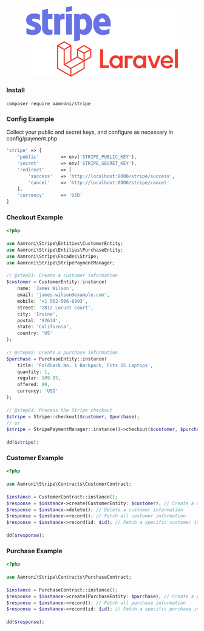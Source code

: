 <p align="center"><a href="https://qubenext.com" target="_blank"><img src="./logo.svg" width="400" alt="Laravel Logo"></a></p>

### Install
```shell
composer require aamroni/stripe
```

### Config Example
Collect your public and secret keys, and configure as necessary in config/payment.php

```php
'stripe' => [
    'public'        => env('STRIPE_PUBLIC_KEY'),
    'secret'        => env('STRIPE_SECRET_KEY'),
    'redirect'      => [
        'success'   => 'http://localhost:8000/stripe/success',
        'cancel'    => 'http://localhost:8000/stripe/cancel'
    ],
    'currency'      => 'USD'
]
```

### Checkout Example
```php
<?php

use Aamroni\Stripe\Entities\CustomerEntity;
use Aamroni\Stripe\Entities\PurchaseEntity;
use Aamroni\Stripe\Facades\Stripe;
use Aamroni\Stripe\StripePaymentManager;

// @step01: Create a customer information
$customer = CustomerEntity::instance(
    name: 'James Wilson',
    email: 'james.wilson@example.com',
    mobile: '+1 562-506-8893',
    street: '2812 Locust Court',
    city: 'Irvine',
    postal: '92614',
    state: 'California',
    country: 'US'
);

// @step02: Create a purchase information
$purchase = PurchaseEntity::instance(
    title: 'FoldSack No. 1 Backpack, Fits 15 Laptops',
    quantity: 1,
    regular: 109.95,
    offered: 99,
    currency: 'USD'
);

// @step03: Process the Stripe checkout
$stripe = Stripe::checkout($customer, $purchase);
// or
$stripe = StripePaymentManager::instance()->checkout($customer, $purchase);

dd($stripe);
```

### Customer Example
```php
<?php

use Aamroni\Stripe\Contracts\CustomerContract;

$instance = CustomerContract::instance();
$response = $instance->create(CustomerEntity: $customer); // Create a customer information
$response = $instance->delete(); // Delete a customer information
$response = $instance->record(); // Fetch all customer information
$response = $instance->record(id: $id); // Fetch a specific customer information

dd($response);
```

### Purchase Example
```php
<?php

use Aamroni\Stripe\Contracts\PurchaseContract;

$instance = PurchaseContract::instance();
$response = $instance->create(PurchaseEntity: $purchase); // Create a purchase information
$response = $instance->record(); // Fetch all purchase information
$response = $instance->record(id: $id); // Fetch a specific purchase information

dd($response);
```
